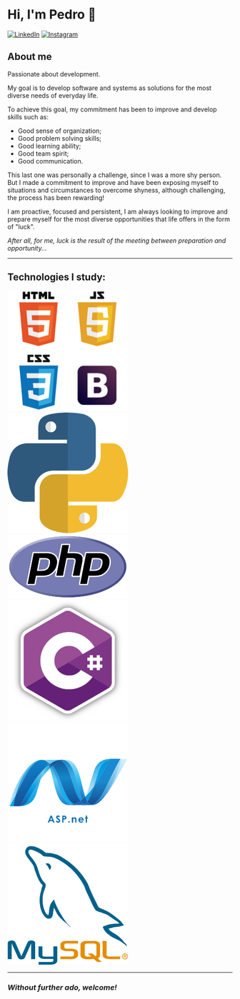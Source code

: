 # **Hi, I'm Pedro** 👋

[![LinkedIn](https://img.shields.io/badge/LinkedIn-074F97?&style=for-the-badge&logo=LinkedIn&logoColor=white)](https://www.linkedin.com/in/dev-phs/)
[![Instagram](https://img.shields.io/badge/Instagram-074F97?&style=for-the-badge&logo=Instagram&logoColor=white)](https://www.instagram.com/hanzou_phs/)

## **About me**
Passionate about development.

My goal is to develop software and systems as solutions for
the most diverse needs of everyday life.

To achieve this goal, my commitment has been to improve and develop skills such as:

* Good sense of organization;
* Good problem solving skills;
* Good learning ability;
* Good team spirit;
* Good communication.

This last one was personally a challenge, since I was a more shy person.
But I made a commitment to improve and have been exposing myself to situations and circumstances to overcome shyness, although challenging, the process has been rewarding!

I am proactive, focused and persistent, I am always looking to improve and prepare myself for the most diverse opportunities that life offers in the form of "luck".

*After all, for me, luck is the result of the meeting between preparation and opportunity...*


---

## **Technologies I study:**

[<img src="pngwing.com.png" width="270px" heigth="50px">](https://github.com/Hanzouphs/SiteSpotifyClone)[<img src="python.png" width="270px" heigth="50px">](https://github.com/Hanzouphs/Portifolio)[<img src="pngwing.com2.png" width="270px" heigth="50px">](https://github.com/Hanzouphs/TwitterClone)
[<img src="pngwing.com3.png" width="270px" heigth="50px">](https://github.com/Hanzouphs/JogoDeXadrez)[<img src="pngwing.com4.png" width="270px" heigth="50px">](https://github.com/Hanzouphs/Loja-De-Fast-Food)[<img src="pngwing.com5.png" width="270px" heigth="50px">](https://github.com/Hanzouphs/AppHelpDesk)



---

### ***Without further ado, welcome!***




